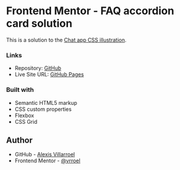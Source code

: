 # Frontend Mentor - FAQ accordion card solution

This is a solution to the [Chat app CSS illustration](https://www.frontendmentor.io/challenges/chat-app-css-illustration-O5auMkFqY). 

### Links

- Repository: [GitHub](https://github.com/vrroel/frontendmentor16.chat-app-css-illustration-master)
- Live Site URL: [GitHub Pages](https://vrroel.github.io/frontendmentor16.chat-app-css-illustration-master/)

### Built with

- Semantic HTML5 markup
- CSS custom properties
- Flexbox
- CSS Grid

## Author

- GitHub - [Alexis Villarroel](https://github.com/vrroel)
- Frontend Mentor - [@vrroel](https://www.frontendmentor.io/profile/vrroel)